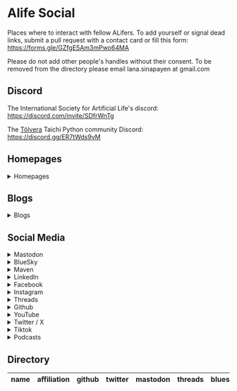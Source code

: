 # Alife Social
Places where to interact with fellow ALifers. To add yourself or signal dead links, submit a pull request with a contact card or fill this form: https://forms.gle/GZfgE5Am3mPwo64MA

Please do not add other people's handles without their consent. To be removed from the directory please email lana.sinapayen at gmail.com

## Discord

The International Society for Artificial Life's discord: https://discord.com/invite/SDfrWnTg

The [Tölvera](http://tolvera.is) Taichi Python community Discord: https://discord.gg/ER7tWds9vM

## Homepages
<details>

 <summary>Homepages</summary>

</details>

## Blogs
<details>

 <summary>Blogs</summary>

</details>

## Social Media
<details>

 <summary>Mastodon</summary>

</details>

<details>

 <summary>BlueSky</summary>

</details>

<details>

 <summary>Maven</summary>

</details>

<details>

 <summary>LinkedIn</summary>

</details>

<details>

 <summary>Facebook</summary>

</details>

<details>

 <summary>Instagram</summary>

</details>

<details>

 <summary>Threads</summary>

</details>

<details>

 <summary>Github</summary>

</details>

<details>

 <summary>YouTube</summary>

</details>

<details>

 <summary>Twitter / X</summary>

</details>

<details>

 <summary>Tiktok</summary>

</details>

<details>

 <summary>Podcasts</summary>

</details>

## Directory

| name |  affiliation |  github |  twitter |  mastodon |  threads |  bluesy |  maven |  instagram |  linkedin |  facebook |  youtube |  tiktok |  homepage |  blog |  podcast |
| ---- | ------------ | ------- | -------- | --------- | -------- | ------- | ------ | ---------- | --------- | --------- | -------- | ------- | --------- | ----- | -------- |
